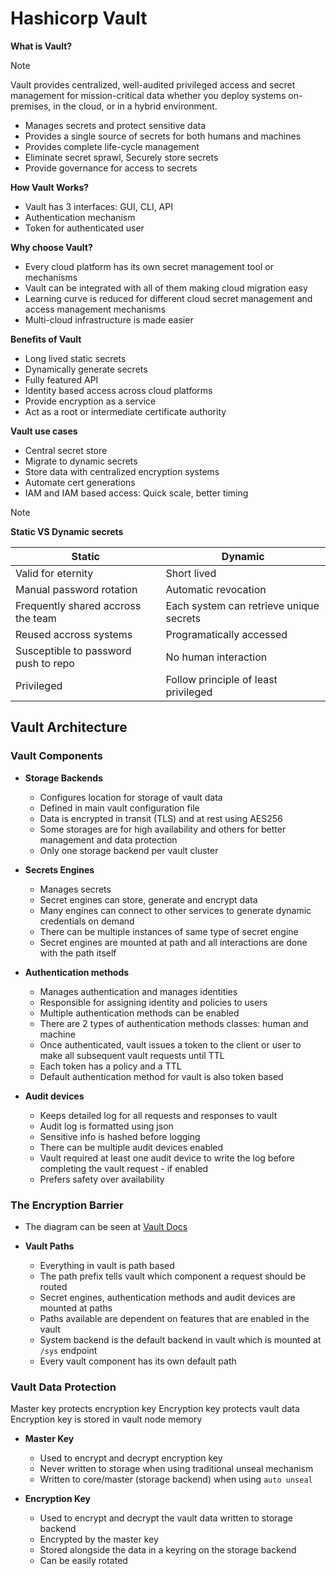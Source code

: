 # Hashicorp Vault

**What is Vault?**
> [!NOTE]
> Vault provides centralized, well-audited privileged access and secret management for mission-critical data whether you deploy systems on-premises, in the cloud, or in a hybrid environment.

- Manages secrets and protect sensitive data
- Provides a single source of secrets for both humans and machines
- Provides complete life-cycle management
- Eliminate secret sprawl, Securely store secrets
- Provide governance for access to secrets

**How Vault Works?**
- Vault has 3 interfaces: GUI, CLI, API
- Authentication mechanism
- Token for authenticated user

**Why choose Vault?**
- Every cloud platform has its own secret management tool or mechanisms
- Vault can be integrated with all of them making cloud migration easy 
- Learning curve is reduced for different cloud secret management and access management mechanisms
- Multi-cloud infrastructure is made easier

**Benefits of Vault**
- Long lived static secrets
- Dynamically generate secrets
- Fully featured API
- Identity based access across cloud platforms
- Provide encryption as a service
- Act as a root or intermediate certificate authority

**Vault use cases**
- Central secret store
- Migrate to dynamic secrets
- Store data with centralized encryption systems
- Automate cert generations
- IAM and IAM based access: Quick scale, better timing

> [!NOTE]
> **Static VS Dynamic secrets**
>
> | Static | Dynamic |
> | -------| ------- |
> | Valid for eternity | Short lived |
> | Manual password rotation | Automatic revocation |
> | Frequently shared accross the team | Each system can retrieve unique secrets |
> | Reused accross systems | Programatically accessed |
> | Susceptible to password push to repo | No human interaction |
> | Privileged | Follow principle of least privileged |


## Vault Architecture
### Vault Components
- **Storage Backends**
    - Configures location for storage of vault data
    - Defined in main vault configuration file
    - Data is encrypted in transit (TLS) and at rest using AES256
    - Some storages are for high availability and others for better management and data protection
    - Only one storage backend per vault cluster

- **Secrets Engines**
    - Manages secrets
    - Secret engines can store, generate and encrypt data
    - Many engines can connect to other services to generate dynamic credentials on demand
    - There can be multiple instances of same type of secret engine
    - Secret engines are mounted at path and all interactions are done with the path itself

- **Authentication methods**
    - Manages authentication and manages identities
    - Responsible for assigning identity and policies to users
    - Multiple authentication methods can be enabled 
    - There are 2 types of authentication methods classes: human and machine
    - Once authenticated, vault issues a token to the client or user to make all subsequent vault requests until TTL
    - Each token has a policy and a TTL
    - Default authentication method for vault is also token based

- **Audit devices**
    - Keeps detailed log for all requests and responses to vault
    - Audit log is formatted using json
    - Sensitive info is hashed before logging
    - There can be multiple audit devices enabled
    - Vault required at least one audit device to write the log before completing the vault request - if enabled
    - Prefers safety over availability

### The Encryption Barrier
- The diagram can be seen at [Vault Docs](https://developer.hashicorp.com/vault/docs/about-vault/how-vault-works#the-encryption-barrier)

- **Vault Paths**
    - Everything in vault is path based
    - The path prefix tells vault which component a request should be routed
    - Secret engines, authentication methods and audit devices are mounted at paths
    - Paths available are dependent on features that are enabled in the vault
    - System backend is the default backend in vault which is mounted at `/sys` endpoint
    - Every vault component has its own default path

### Vault Data Protection
Master key protects encryption key
Encryption key protects vault data
Encryption key is stored in vault node memory

- **Master Key**
    - Used to encrypt and decrypt encryption key
    - Never written to storage when using traditional unseal mechanism
    - Written to core/master (storage backend) when using `auto unseal`

- **Encryption Key**
    - Used to encrypt and decrypt the vault data written to storage backend
    - Encrypted by the master key
    - Stored alongside the data in a keyring on the storage backend
    - Can be easily rotated

<!-- --- Authentication generates a token for access for a ttl, once token is issued it is used for authentication until it is expired, permissions or the scope of token is also associated with the token -->
